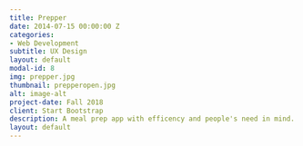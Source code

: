 ```yaml
---
title: Prepper
date: 2014-07-15 00:00:00 Z
categories:
- Web Development
subtitle: UX Design 
layout: default
modal-id: 8
img: prepper.jpg
thumbnail: prepperopen.jpg
alt: image-alt
project-date: Fall 2018
client: Start Bootstrap
description: A meal prep app with efficency and people's need in mind. Prepper aims for simplicity and takes into consideration the users dietary restrictions and allergies. People have busy lives and Prepper can help them save time and money. Click on the link <a href-"https://invis.io/GZPJ2FFQ3E2#/335954691_OpenPage" target="_blank">here</a> to see the prototype.
layout: default
---
```

